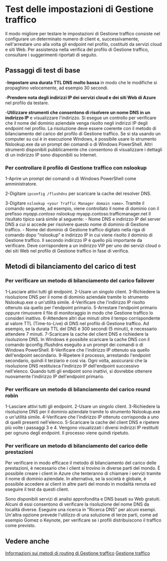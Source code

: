 <properties
   pageTitle="Test delle impostazioni di Gestione traffico"
   description="In questo articolo vengono fornite le informazioni per verificare le impostazioni di Gestione traffico."
   services="traffic-manager"
   documentationCenter="na"
   authors="joaoma"
   manager="adinah"
   editor="tysonn" />
<tags 
   ms.service="traffic-manager"
   ms.devlang="na"
   ms.topic="article"
   ms.tgt_pltfrm="na"
   ms.workload="infrastructure-services"
   ms.date="08/19/2015"
   ms.author="joaoma" />

# Test delle impostazioni di Gestione traffico

Il modo migliore per testare le impostazioni di Gestione traffico consiste nel configurare un determinato numero di client e, successivamente, nell'arrestare uno alla volta gli endpoint nel profilo, costituiti da servizi cloud e siti Web. Per assistenza nella verifica del profilo di Gestione traffico, consultare i suggerimenti riportati di seguito.

## Passaggi di test di base

-**Impostare una durata TTL DNS molto bassa** in modo che le modifiche si propaghino velocemente, ad esempio 30 secondi.

-**Prendere nota degli indirizzi IP dei servizi cloud e dei siti Web di Azure** nel profilo da testare.

-**Utilizzare strumenti che consentono di risolvere un nome DNS in un indirizzo IP** e visualizzare l'indirizzo. Si esegue un controllo per verificare che il nome del dominio aziendale venga risolto negli indirizzi IP degli endpoint nel profilo. La risoluzione deve essere coerente con il metodo di bilanciamento del carico del profilo di Gestione traffico. Se si sta usando un computer su cui è in esecuzione Windows, è possibile usare lo strumento Nslookup.exe da un prompt dei comandi o di Windows PowerShell. Altri strumenti disponibili pubblicamente che consentono di visualizzare i dettagli di un indirizzo IP sono disponibili su Internet.

### Per controllare il profilo di Gestione traffico con nslookup

1-Aprire un prompt dei comandi o di Windows PowerShell come amministratore.

2-Digitare `ipconfig /flushdns` per scaricare la cache del resolver DNS.

3-Digitare `nslookup <your Traffic Manager domain name>`. Tramite il comando seguente, ad esempio, viene controllato il nome di dominio con il prefisso *myapp.contoso* nslookup myapp.contoso.trafficmanager.net Il risultato tipico sarà simile al seguente: - Nome DNS e indirizzo IP del server DNS a cui si accede per risolvere questo nome di dominio di Gestione traffico. - Nome del dominio di Gestione traffico digitato nella riga di comando dopo "nslookup" e indirizzo IP in cui viene risolto il dominio di Gestione traffico. Il secondo indirizzo IP è quello più importante da verificare. Deve corrispondere a un indirizzo VIP per uno dei servizi cloud o dei siti Web nel profilo di Gestione traffico in fase di verifica.

## Metodi di bilanciamento del carico di test


### Per verificare un metodo di bilanciamento del carico failover

1-Lasciare attivi tutti gli endpoint. 2-Usare un singolo client. 3-Richiedere la risoluzione DNS per il nome di dominio aziendale tramite lo strumento Nslookup.exe o un'utilità simile. 4-Verificare che l'indirizzo IP risolto ottenuto sia quello per l'endpoint primario. 5-Arrestare l'endpoint primario oppure rimuovere il file di monitoraggio in modo che Gestione traffico lo consideri inattivo. 6-Attendere altri due minuti oltre il tempo corrispondente al valore TTL (Time-to-Live) di DNS nel profilo di Gestione traffico. Ad esempio, se la durata TTL del DNS è 300 secondi (5 minuti), è necessario attendere 7 minuti. 7-Scaricare la cache del client DNS e richiedere la risoluzione DNS. In Windows è possibile scaricare la cache DNS con il comando ipconfig /flushdns eseguito a un prompt dei comandi o di Windows PowerShell. 8-Verificare che l'indirizzo IP ottenuto sia quello dell'endpoint secondario. 9-Ripetere il processo, arrestando l'endpoint secondario, quindi il terziario e così via. Ogni volta, assicurarsi che la risoluzione DNS restituisca l'indirizzo IP dell'endpoint successivo nell'elenco. Quando tutti gli endpoint sono inattivi, si dovrebbe ottenere nuovamente l'indirizzo IP dell'endpoint primario.

### Per verificare un metodo di bilanciamento del carico round robin

1-Lasciare attivi tutti gli endpoint. 2-Usare un singolo client. 3-Richiedere la risoluzione DNS per il dominio aziendale tramite lo strumento Nslookup.exe o un'utilità simile. 4-Verificare che l'indirizzo IP ottenuto corrisponda a uno di quelli presenti nell'elenco. 5-Scaricare la cache del client DNS e ripetere più volte i passaggi 3 e 4. Vengono visualizzati i diversi indirizzi IP restituiti per ognuno degli endpoint. Il processo viene quindi ripetuto.

### Per verificare un metodo di bilanciamento del carico delle prestazioni

Per verificare in modo efficace il metodo di bilanciamento del carico delle prestazioni, è necessario che i client si trovino in diverse parti del mondo. È possibile creare i client in Azure che tenteranno di chiamare i servizi tramite il nome di dominio aziendale. In alternativa, se la società è globale, è possibile accedere ai client in altre parti del mondo in modalità remota ed eseguire il test da questi client.

Sono disponibili servizi di analisi approfondita e DNS basati su Web gratuiti. Alcuni di essi consentono di verificare la risoluzione del nome DNS da località diverse. Eseguire una ricerca in "Ricerca DNS" per alcuni esempi. Un'altra opzione prevede l'utilizzo di una soluzione di terze parti, come ad esempio Gomez o Keynote, per verificare se i profili distribuiscono il traffico come previsto.

## Vedere anche

[Informazioni sui metodi di routing di Gestione traffico](../about-traffic-manager-balancing-methods.md) [Gestione traffico](../traffic-manager.md)
 

<!---HONumber=Oct15_HO3-->